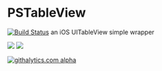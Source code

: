 PSTableView
===========
[![Build Status](https://travis-ci.org/wpsteak/PSTableView.png?branch=master)](https://travis-ci.org/wpsteak/PSTableView)
an  iOS UITableView simple wrapper

![](https://raw.github.com/wpsteak/PSTableView/master/images/buildinstyle.png)
![](https://raw.github.com/wpsteak/PSTableView/master/images/customstyle.png)

[![githalytics.com alpha](https://cruel-carlota.pagodabox.com/49cdcc8d295352a6b84a43a0b989ae39 "githalytics.com")](http://githalytics.com/wpsteak/PSTableView)
